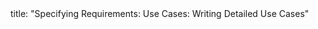 <frontmatter>
title: "Specifying Requirements: Use Cases: Writing Detailed Use Cases"
</frontmatter>

<include src="navbar.md" boilerplate />

<include src="unit-inPage-asFlat.md" boilerplate />